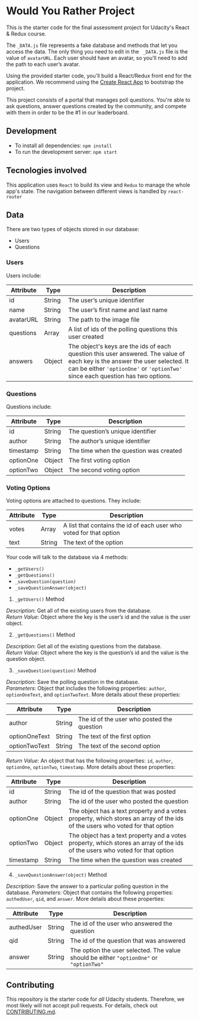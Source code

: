 # Would You Rather Project

This is the starter code for the final assessment project for Udacity's React & Redux course.

The `_DATA.js` file represents a fake database and methods that let you access the data. The only thing you need to edit in the ` _DATA.js` file is the value of `avatarURL`. Each user should have an avatar, so you’ll need to add the path to each user’s avatar.

Using the provided starter code, you'll build a React/Redux front end for the application. We recommend using the [Create React App](https://github.com/facebook/create-react-app) to bootstrap the project.

This project consists of a portal that manages poll questions. You're able to ask questions, answer questions created by the community, and compete with them in order to be the #1 in our leaderboard.

## Development

* To install all dependencies: `npm install`
* To run the development server: `npm start`

## Tecnologies involved

This application uses `React` to build its view and `Redux` to manage the whole app's state.
The navigation between different views is handled by `react-router`

## Data

There are two types of objects stored in our database:

* Users
* Questions

### Users

Users include:

| Attribute    | Type             | Description           |
|-----------------|------------------|-------------------         |
| id                 | String           | The user’s unique identifier |
| name          | String           | The user’s first name  and last name     |
| avatarURL  | String           | The path to the image file |
| questions | Array | A list of ids of the polling questions this user created|
| answers      | Object         |  The object's keys are the ids of each question this user answered. The value of each key is the answer the user selected. It can be either `'optionOne'` or `'optionTwo'` since each question has two options.

### Questions

Questions include:

| Attribute | Type | Description |
|-----------------|------------------|-------------------|
| id                  | String | The question’s unique identifier |
| author        | String | The author’s unique identifier |
| timestamp | String | The time when the question was created|
| optionOne | Object | The first voting option|
| optionTwo | Object | The second voting option|

### Voting Options

Voting options are attached to questions. They include:

| Attribute | Type | Description |
|-----------------|------------------|-------------------|
| votes             | Array | A list that contains the id of each user who voted for that option|
| text                | String | The text of the option |

Your code will talk to the database via 4 methods:

* `_getUsers()`
* `_getQuestions()`
* `_saveQuestion(question)`
* `_saveQuestionAnswer(object)`

1) `_getUsers()` Method

*Description*: Get all of the existing users from the database.  
*Return Value*: Object where the key is the user’s id and the value is the user object.

2) `_getQuestions()` Method

*Description*: Get all of the existing questions from the database.  
*Return Value*: Object where the key is the question’s id and the value is the question object.

3) `_saveQuestion(question)` Method

*Description*: Save the polling question in the database.  
*Parameters*:  Object that includes the following properties: `author`, `optionOneText`, and `optionTwoText`. More details about these properties:

| Attribute | Type | Description |
|-----------------|------------------|-------------------|
| author | String | The id of the user who posted the question|
| optionOneText| String | The text of the first option |
| optionTwoText | String | The text of the second option |

*Return Value*:  An object that has the following properties: `id`, `author`, `optionOne`, `optionTwo`, `timestamp`. More details about these properties:

| Attribute | Type | Description |
|-----------------|------------------|-------------------|
| id | String | The id of the question that was posted|
| author | String | The id of the user who posted the question|
| optionOne | Object | The object has a text property and a votes property, which stores an array of the ids of the users who voted for that option|
| optionTwo | Object | The object has a text property and a votes property, which stores an array of the ids of the users who voted for that option|
|timestamp|String | The time when the question was created|

4) `_saveQuestionAnswer(object)` Method

*Description*: Save the answer to a particular polling question in the database.
*Parameters*: Object that contains the following properties: `authedUser`, `qid`, and `answer`. More details about these properties:

| Attribute | Type | Description |
|-----------------|------------------|-------------------|
| authedUser | String | The id of the user who answered the question|
| qid | String | The id of the question that was answered|
| answer | String | The option the user selected. The value should be either `"optionOne"` or `"optionTwo"`|

## Contributing

This repository is the starter code for *all* Udacity students. Therefore, we most likely will not accept pull requests. For details, check out [CONTRIBUTING.md](https://github.com/udacity/reactnd-project-would-you-rather-starter/blob/master/CONTRIBUTING.md).
